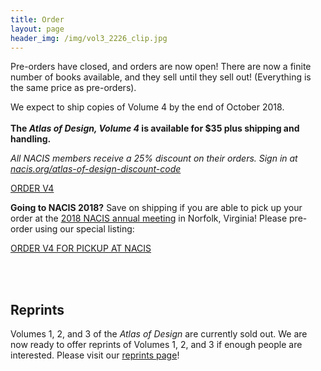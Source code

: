 ```yaml
---
title: Order
layout: page
header_img: /img/vol3_2226_clip.jpg
---
```


Pre-orders have closed, and orders are now open! There are now a finite number of books available, and they sell until they sell out! (Everything is the same price as pre-orders). 

We expect to ship copies of Volume 4 by the end of October 2018. 
<br><br>
<b>The _Atlas of Design, Volume 4_ is available for $35 plus shipping and handling. </b>
<br>

*All NACIS members receive a 25% discount on their orders. Sign in at <a href="http://nacis.org/atlas-of-design-discount-code" target="_blank"> nacis.org/atlas-of-design-discount-code</a>*



<a href="https://atlasofdesign.bigcartel.com/product/atlas-of-design-v4" target="_blank" class="button button-red">ORDER V4 <i class="fa fa-shopping-cart"></i>
</a>
<br/>

**Going to NACIS 2018?** Save on shipping if you are able to pick up your order at the <a href="http://nacis.org/annual-meeting/current-meeting/" target="_blank">2018 NACIS annual meeting</a> in Norfolk, Virginia! Please pre-order using our special listing: 

<a href="https://atlasofdesign.bigcartel.com/product/atlas-of-design-v4-nacis-2018" target="_blank" class="button button-red">
ORDER V4 FOR PICKUP AT NACIS <i class="fa fa-shopping-cart"></i>
</a>

<br><br>
## Reprints
Volumes 1, 2, and 3 of the _Atlas of Design_ are currently sold out. We are now ready to offer reprints of Volumes 1, 2, and 3 if enough people are interested. Please visit our [reprints page](/reprints)! 
